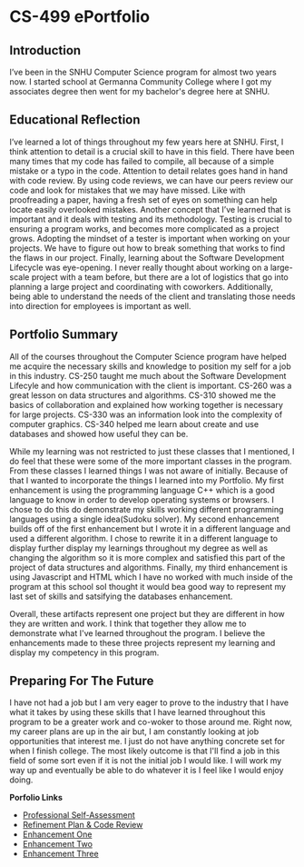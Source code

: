 # CS-499 ePortfolio

## Introduction

I’ve been in the SNHU Computer Science program for almost two years now. I started school at Germanna Community College where I got my associates degree then went for my bachelor's degree here at SNHU. 

## Educational Reflection

I’ve learned a lot of things throughout my few years here at SNHU. First, I think attention to detail is a crucial skill to have in this field. There have been many times that my code has failed to compile, all because of a simple mistake or a typo in the code. Attention to detail relates goes hand in hand with code review. By using code reviews, we can have our peers review our code and look for mistakes that we may have missed. Like with proofreading a paper, having a fresh set of eyes on something can help locate easily overlooked mistakes. Another concept that I’ve learned that is important and it deals with testing and its methodology. Testing is crucial to ensuring a program works, and becomes more complicated as a project grows. Adopting the mindset of a tester is important when working on your projects. We have to figure out how to break something that works to find the flaws in our project. Finally, learning about the Software Development Lifecycle was eye-opening. I never really thought about working on a large-scale project with a team before, but there are a lot of logistics that go into planning a large project and coordinating with coworkers. Additionally, being able to understand the needs of the client and translating those needs into direction for employees is important as well.


## Portfolio Summary


All of the courses throughout the Computer Science program have helped me acquire the necessary skills and knowledge to position my self for a job in this industry. CS-250 taught me much about the Software Development Lifecyle and how communication with the client is important. CS-260 was a great lesson on data structures and algorithms. CS-310 showed me the basics of collaboration and explained how working together is necessary for large projects. CS-330 was an information look into the complexity of computer graphics. CS-340 helped me learn about create and use databases and showed how useful they can be.

While my learning was not restricted to just these classes that I mentioned, I do feel that these were some of the more important classes in the program. From these classes I learned things I was not aware of initially. Because of that I wanted to incorporate the things I learned into my Portfolio. My first enhancement is using the programming language C++ which is a good language to know in order to develop operating systems or browsers. I chose to do this do demonstrate my skills working different programming languages using a single idea(Sudoku solver). My second enhancement builds off of the first enhancement but I wrote it in a different language and used a different algorithm. I chose to rewrite it in a different language to display further display my learnings throughout my degree as well as changing the algorithm so it is more complex and satisfied this part of the project of data structures and algorithms. Finally, my third enhancement is using Javascript and HTML which I have no worked with much inside of the program at this school soI thought it would bea good way to represent my last set of skills and satsifying the databases enhancement.

Overall, these artifacts represent one project but they are different in how they are written and work. I think that together they allow me to demonstrate what I've learned throughout the program. I believe the enhancements made to these three projects represent my learning and display my competency in this program.

## Preparing For The Future

I have not had a job but I am very eager to prove to the industry that I have what it takes by using these skills that I have learned throughout this program to be a greater work and co-woker to those around me. Right now, my career plans are up in the air but, I am constantly looking at job opportunities that interest me. I just do not have anything concrete set for when I finish college. The most likely outcome is that I'll find a job in this field of some sort even if it is not the initial job I would like. I will work my way up and eventually be able to do whatever it is I feel like I would enjoy doing.  

**Porfolio Links**<br>
* [Professional Self-Assessment](https://xyph9r.github.io//index.html)<br>
* [Refinement Plan & Code Review](https://xyph9r.github.io/CodeReview.html)<br>
* [Enhancement One](https://xyph9r.github.io/EnhancementOne.html)<br>
* [Enhancement Two](https://xyph9r.github.io/EnhancementTwo.html)<br>
* [Enhancement Three](https://xyph9r.github.io/EnhancementThree.html)
